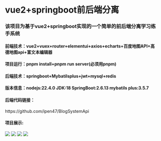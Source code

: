 # vue2+springboot前后端分离

<h3>该项目为基于vue2+springboot实现的一个简单的前后端分离学习练手系统</h3>
<h4>前端技术：vue2+vuex+router+elementui+axios+echarts+百度地图API+高德地图api+富文本编辑器</h4>
<h4>项目运行：pnpm install+pnpm run server(必须用pnpm)<h4>
<h4>后端技术：springboot+Mybatilsplus+jwt+mysql+redis<br></h4>
<h4>版本信息：nodejs:22.4.0 JDK:18   SpringBoot:2.6.13  mybatils plus:3.5.7</h4>
<h4>后端代码链接：</h4>
https://github.com/ipen47/BlogSystemApi<br>
<h4>项目展示:</h4>
<img src="https://github.com/ipen47/img/blob/main/Snipaste_2024-10-21_18-15-38.png">
<img src="https://github.com/ipen47/img/blob/main/Snipaste_2024-10-21_18-17-04.png">
<img src="https://github.com/ipen47/img/blob/main/Snipaste_2024-10-21_18-17-13.png">
<img src="https://github.com/ipen47/img/blob/main/Snipaste_2024-10-21_18-17-44.png">
